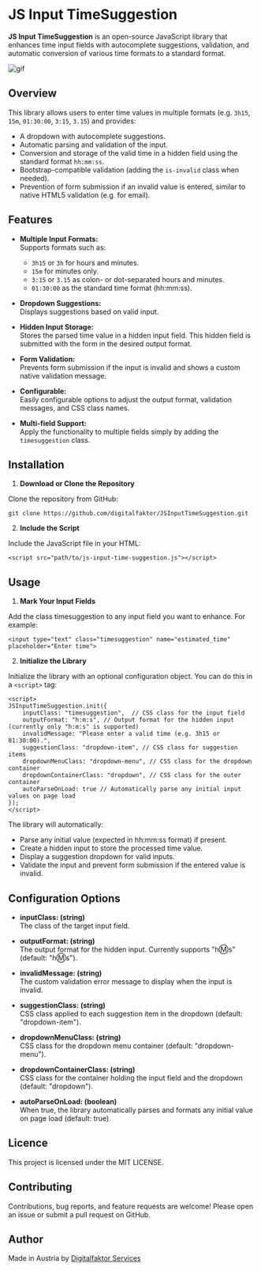 # JS Input TimeSuggestion

**JS Input TimeSuggestion** is an open-source JavaScript library that enhances time input fields with autocomplete suggestions, validation, and automatic conversion of various time formats to a standard format.

![gif](https://github.com/user-attachments/assets/6cb64fe3-13a0-4dab-a5ed-a9ec41d603b1)

## Overview

This library allows users to enter time values in multiple formats (e.g. `3h15`, `15m`, `01:30:00`, `3:15`, `3.15`) and provides:

- A dropdown with autocomplete suggestions.
- Automatic parsing and validation of the input.
- Conversion and storage of the valid time in a hidden field using the standard format `hh:mm:ss`.
- Bootstrap-compatible validation (adding the `is-invalid` class when needed).
- Prevention of form submission if an invalid value is entered, similar to native HTML5 validation (e.g. for email).

## Features

- **Multiple Input Formats:**  
  Supports formats such as:
  - `3h15` or `3h` for hours and minutes.
  - `15m` for minutes only.
  - `3:15` or `3.15` as colon- or dot-separated hours and minutes.
  - `01:30:00` as the standard time format (hh:mm:ss).

- **Dropdown Suggestions:**  
  Displays suggestions based on valid input.

- **Hidden Input Storage:**  
  Stores the parsed time value in a hidden input field. This hidden field is submitted with the form in the desired output format.

- **Form Validation:**  
  Prevents form submission if the input is invalid and shows a custom native validation message.

- **Configurable:**  
  Easily configurable options to adjust the output format, validation messages, and CSS class names.

- **Multi-field Support:**  
  Apply the functionality to multiple fields simply by adding the `timesuggestion` class.

## Installation

1. **Download or Clone the Repository**

Clone the repository from GitHub:

    git clone https://github.com/digitalfaktor/JSInputTimeSuggestion.git

2. **Include the Script**

Include the JavaScript file in your HTML:

    <script src="path/to/js-input-time-suggestion.js"></script>

## Usage

1. **Mark Your Input Fields**

Add the class timesuggestion to any input field you want to enhance. For example:

    <input type="text" class="timesuggestion" name="estimated_time" placeholder="Enter time">

2. **Initialize the Library**

Initialize the library with an optional configuration object. You can do this in a `<script>` tag:

    <script>
    JSInputTimeSuggestion.init({
        inputClass: "timesuggestion",  // CSS class for the input field
        outputFormat: "h:m:s", // Output format for the hidden input (currently only "h:m:s" is supported)
        invalidMessage: "Please enter a valid time (e.g. 3h15 or 01:30:00).",
        suggestionClass: "dropdown-item", // CSS class for suggestion items
        dropdownMenuClass: "dropdown-menu", // CSS class for the dropdown container
        dropdownContainerClass: "dropdown", // CSS class for the outer container
        autoParseOnLoad: true // Automatically parse any initial input values on page load
    });
    </script>

The library will automatically:
- Parse any initial value (expected in hh:mm:ss format) if present.
- Create a hidden input to store the processed time value.
- Display a suggestion dropdown for valid inputs.
- Validate the input and prevent form submission if the entered value is invalid.

## Configuration Options

- **inputClass: (string)**  
The class of the target input field.

- **outputFormat: (string)**  
The output format for the hidden input. Currently supports "h:m:s" (default: "h:m:s").

- **invalidMessage: (string)**  
The custom validation error message to display when the input is invalid.

- **suggestionClass: (string)**  
CSS class applied to each suggestion item in the dropdown (default: "dropdown-item").

- **dropdownMenuClass: (string)**  
CSS class for the dropdown menu container (default: "dropdown-menu").

- **dropdownContainerClass: (string)**  
CSS class for the container holding the input field and the dropdown (default: "dropdown").

- **autoParseOnLoad: (boolean)**  
When true, the library automatically parses and formats any initial value on page load (default: true).

## Licence

This project is licensed under the MIT LICENSE.

## Contributing

Contributions, bug reports, and feature requests are welcome!
Please open an issue or submit a pull request on GitHub.

## Author

Made in Austria by [Digitalfaktor Services](https://digitalfaktor.at)
